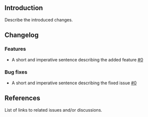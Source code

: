 ## Introduction
Describe the introduced changes.

## Changelog
### Features
* A short and imperative sentence describing the added feature [#0](https://github.com/Reiryoku-Technologies/Mida/pull/0)

### Bug fixes
* A short and imperative sentence describing the fixed issue [#0](https://github.com/Reiryoku-Technologies/Mida/pull/0)

## References
List of links to related issues and/or discussions.
